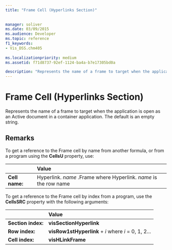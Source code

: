 ```yaml
---
title: "Frame Cell (Hyperlinks Section)"
 
 
manager: soliver
ms.date: 03/09/2015
ms.audience: Developer
ms.topic: reference
f1_keywords:
- Vis_DSS.chm405
 
ms.localizationpriority: medium
ms.assetid: f71d8737-92ef-1124-ba4a-b7e17305bd0a

description: "Represents the name of a frame to target when the application is open as an Active document in a container application. The default is an empty string."
---
```


# Frame Cell (Hyperlinks Section)

Represents the name of a frame to target when the application is open as an Active document in a container application. The default is an empty string.
  
## Remarks

To get a reference to the Frame cell by name from another formula, or from a program using the **CellsU** property, use: 
  
||Value |
|:-----|:-----|
| **Cell name:**  <br/> | Hyperlink.  *name*  .Frame            where Hyperlink.  *name*  is the row name  <br/> |
   
To get a reference to the Frame cell by index from a program, use the **CellsSRC** property with the following arguments: 
  
||Value |
|:-----|:-----|
| **Section index:**  <br/> |**visSectionHyperlink** <br/> |
| **Row index:**  <br/> |**visRow1stHyperlink** +  *i*            where  *i*  = 0, 1, 2... |
| **Cell index:**  <br/> |**visHLinkFrame** <br/> |
   

